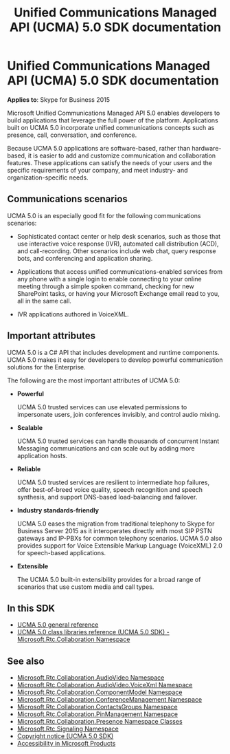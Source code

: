 ﻿---
description: Learn how to build applications that leverage the full power of the platform with UCMA 5.0.
title: Unified Communications Managed API (UCMA) 5.0 SDK documentation
TOCTitle: Unified Communications Managed API (UCMA) 5.0 SDK documentation
ms:assetid: 2c531489-0d65-4715-819e-22045a1090a2
ms:mtpsurl: https://msdn.microsoft.com/library/Dn454984(v=office.16)
ms:contentKeyID: 65240113
ms.date: 07/27/2015
mtps_version: v=office.16
---

# Unified Communications Managed API (UCMA) 5.0 SDK documentation

**Applies to**: Skype for Business 2015

Microsoft Unified Communications Managed API 5.0 enables developers to build applications that leverage the full power of the platform. Applications built on UCMA 5.0 incorporate unified communications concepts such as presence, call, conversation, and conference.

Because UCMA 5.0 applications are software-based, rather than hardware-based, it is easier to add and customize communication and collaboration features. These applications can satisfy the needs of your users and the specific requirements of your company, and meet industry- and organization-specific needs.

## Communications scenarios

UCMA 5.0 is an especially good fit for the following communications scenarios:

- Sophisticated contact center or help desk scenarios, such as those that use interactive voice response (IVR), automated call distribution (ACD), and call-recording. Other scenarios include web chat, query response bots, and conferencing and application sharing.

- Applications that access unified communications-enabled services from any phone with a single login to enable connecting to your online meeting through a simple spoken command, checking for new SharePoint tasks, or having your Microsoft Exchange email read to you, all in the same call.

- IVR applications authored in VoiceXML.

## Important attributes

UCMA 5.0 is a C\# API that includes development and runtime components. UCMA 5.0 makes it easy for developers to develop powerful communication solutions for the Enterprise.

The following are the most important attributes of UCMA 5.0:

- **Powerful**
    
  UCMA 5.0 trusted services can use elevated permissions to impersonate users, join conferences invisibly, and control audio mixing.

- **Scalable**
    
  UCMA 5.0 trusted services can handle thousands of concurrent Instant Messaging communications and can scale out by adding more application hosts.

- **Reliable**
    
  UCMA 5.0 trusted services are resilient to intermediate hop failures, offer best-of-breed voice quality, speech recognition and speech synthesis, and support DNS-based load-balancing and failover.

- **Industry standards-friendly**
    
  UCMA 5.0 eases the migration from traditional telephony to Skype for Business Server 2015 as it interoperates directly with most SIP PSTN gateways and IP-PBXs for common telephony scenarios. UCMA 5.0 also provides support for Voice Extensible Markup Language (VoiceXML) 2.0 for speech-based applications.

- **Extensible**
    
  The UCMA 5.0 built-in extensibility provides for a broad range of scenarios that use custom media and call types.

## In this SDK

- [UCMA 5.0 general reference](ucma-5-0-general-reference.md)
- [UCMA 5.0 class libraries reference (UCMA 5.0 SDK) - Microsoft.Rtc.Collaboration Namespace](/dotnet/api/microsoft.rtc.collaboration?)


## See also

- [Microsoft.Rtc.Collaboration.AudioVideo Namespace](/dotnet/api/microsoft.rtc.collaboration.audiovideo?view=ucma-api)
- [Microsoft.Rtc.Collaboration.AudioVideo.VoiceXml Namespace](/dotnet/api/microsoft.rtc.collaboration.audiovideo.voicexml?)
- [Microsoft.Rtc.Collaboration.ComponentModel Namespace](/dotnet/api/microsoft.rtc.collaboration.componentmodel?)
- [Microsoft.Rtc.Collaboration.ConferenceManagement Namespace](/dotnet/api/microsoft.rtc.collaboration.conferencemanagement?)
- [Microsoft.Rtc.Collaboration.ContactsGroups Namespace](/dotnet/api/microsoft.rtc.collaboration.contactsgroups?)
- [Microsoft.Rtc.Collaboration.PinManagement Namespace](/dotnet/api/microsoft.rtc.collaboration.pinmanagement?)
- [Microsoft.Rtc.Collaboration.Presence Namespace Classes](/dotnet/api/microsoft.rtc.collaboration.presence?)
- [Microsoft.Rtc.Signaling Namespace](/dotnet/api/microsoft.rtc.signaling?)
- [Copyright notice (UCMA 5.0 SDK)](/previous-versions/office/dn454986(v=office.16))
- [Accessibility in Microsoft Products](/accessibility/)

